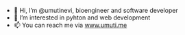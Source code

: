 - 👋 Hi, I’m @umutinevi, bioengineer and software developer
- 👀 I’m interested in pyhton and web development
- 📫 You can reach me via www.umuti.me

<!---
umutinevi/umutinevi is a ✨ special ✨ repository because its `README.md` (this file) appears on your GitHub profile.
You can click the Preview link to take a look at your changes.
--->
